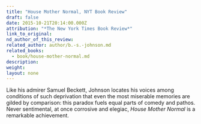 ```yaml
---
title: "House Mother Normal, NYT Book Review"
draft: false
date: 2015-10-21T20:14:00.000Z
attribution: "*The New York Times Book Review*"
link_to_original:
nd_author_of_this_review:
related_author: author/b.-s.-johnson.md
related_books:
  - book/house-mother-normal.md
description:
weight:
layout: none
---
```

Like his admirer Samuel Beckett, Johnson locates his voices among conditions of such deprivation that even the most miserable memories are gilded by comparison: this paradox fuels equal parts of comedy and pathos. Never sentimental, at once corrosive and elegiac, *House Mother Normal* is a remarkable achievement.

